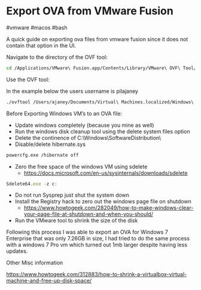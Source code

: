 # Export OVA from VMware Fusion
#vmware #macos #bash 

A quick guide on exporting ova files from vmware fusion since it does not contain that option in the UI.

Navigate to the directory of the OVF tool:
```bash
cd /Applications/VMware\ Fusion.app/Contents/Library/VMware\ OVF\ Tool/
```

Use the OVF tool:

In the example below the users username is pilajaney
```bash
./ovftool /Users/ajaney/Documents/Virtual\ Machines.localized/Windows\ 7\ Pro\ PIL\ Template.vmwarevm/Windows\ 7\ Pro\ PIL\ Template.vmx /Users/ajaney/Desktop/Windows_7_Authoring.ova
```

Before Exporting Windows VM’s to an OVA file:

* Update windows completely (because you mine as well)
* Run the windows disk cleanup tool using the delete system files option
* Delete the continence of C:\\Windows\\SoftwareDistribution\\
* Disable/delete hibernate.sys
```bash
powercfg.exe /hibernate off
```

* Zero the free space of the windows VM using sdelete 
	* <https://docs.microsoft.com/en-us/sysinternals/downloads/sdelete>
```js
Sdelete64.exe -z c:
```

* Do not run Sysprep just shut the system down
* Install the Registry hack to zero out the windows page file on shutdown 
	*  <https://www.howtogeek.com/282049/how-to-make-windows-clear-your-page-file-at-shutdown-and-when-you-should/>
* Run the VMware tool to shrink the size of the disk

Following this process I was able to export an OVA for Windows 7 Enterprise that was only 7.26GB in size, I had tried to do the same process with a windows 7 Pro vm which turned out 1mb larger despite having less updates.

Other Misc information

<https://www.howtogeek.com/312883/how-to-shrink-a-virtualbox-virtual-machine-and-free-up-disk-space/>